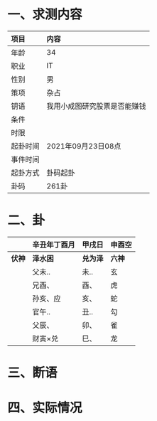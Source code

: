 # 一、求测内容
|项目|内容|
|:-|:-|
|年龄|34|
|职业|IT|
|性别|男|
|策项|杂占|
|钥语|我用小成图研究股票是否能赚钱|
|条件||
|时限||
|起卦时间|2021年09月23日08点|
|事件时间||
|起卦方式|卦码起卦|
|卦码|261卦|

# 二、卦
||辛丑年丁酉月|甲戌日|申酉空|
|:-|:-|:-|:-|
|**伏神**|**泽水困**|**兑为泽**|**六神**|
||父未..|未..|玄|
||兄酉、|酉、|虎|
||孙亥、应|亥、|蛇|
||官午..|丑..|勾|
||父辰、|卯、|雀|
||财寅×兑|巳、|龙|


# 三、断语

# 四、实际情况